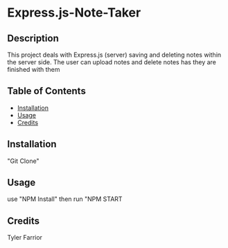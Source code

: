 # Express.js-Note-Taker

## Description
This project deals with Express.js (server) saving and deleting notes within the server side. The user can upload notes and delete notes has they are finished with them

## Table of Contents
- [Installation](#installation)
- [Usage](#usage)
- [Credits](#credits)


## Installation
"Git Clone"
## Usage
use "NPM Install" then run "NPM START
## Credits
Tyler Farrior

